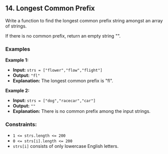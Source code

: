 ## 14. Longest Common Prefix

Write a function to find the longest common prefix string amongst an array of strings.

If there is no common prefix, return an empty string "".

### Examples

**Example 1:**

- **Input:** `strs = ["flower","flow","flight"]`
- **Output:** `"fl"`
- **Explanation:** The longest common prefix is "fl".

**Example 2:**

- **Input:** `strs = ["dog","racecar","car"]`
- **Output:** `""`
- **Explanation:** There is no common prefix among the input strings.

### Constraints:

- `1 <= strs.length <= 200`
- `0 <= strs[i].length <= 200`
- `strs[i]` consists of only lowercase English letters.
